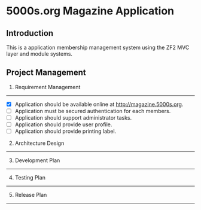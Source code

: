 5000s.org Magazine Application
==============================

Introduction
------------
This is a application membership management system using the ZF2 MVC layer and module systems.

Project Management
------------------

1. Requirement Management
-------------------------
- [x] Application should be available online at http://magazine.5000s.org.
- [ ] Application must be secured authentication for each members.
- [ ] Application should support administrator tasks.
- [ ] Application should provide user profile.
- [ ] Application should provide printing label.

2. Architecture Design
----------------------

3. Development Plan
-------------------

4. Testing Plan
---------------

5. Release Plan
---------------
